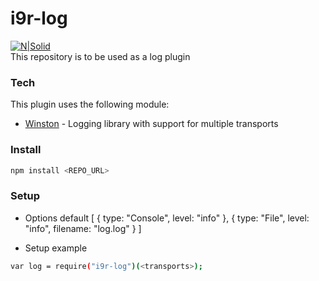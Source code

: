 # i9r-log
[![N|Solid](https://www.inovretail.com/img/site/LOGOTYPE.png)](https://inovretail.com)  
This repository is to be used as a log plugin

### Tech
This plugin uses the following module:

* [Winston] - Logging library with support for multiple transports

### Install
```sh
npm install <REPO_URL>
```

### Setup
* Options default
[
    {
        type: "Console",
        level: "info"
    },
    {
        type: "File",
        level: "info",
        filename: "log.log"
    }
]

* Setup example
```sh
var log = require("i9r-log")(<transports>);
```


[//]: # (These are reference links used in the body of this note and get stripped out when the markdown processor does its job. There is no need to format nicely because it shouldn't be seen.)

   [Winston]: <https://github.com/winstonjs/winston/>
